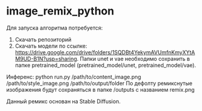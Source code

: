 # image_remix_python

Для запуска алгоритма потребуется:
1) Скачать репозиторий
2) Скачать модели по ссылке: https://drive.google.com/drive/folders/1SQDBt4YekymAVUmfnKmyXYtAM9UD-B1N?usp=sharing. Папки unet и vae необходимо сохранить в папке pretrained_model (pretrained_model/unet, pretrained_model/vae).

Инференс:
python run.py /path/to/content_image.png /path/to/style_image.png /path/to/output/folder
По дефолту ремикснутые изображения будут сохраняться в папке /outputs с названием remix.png

Данный ремикс основан на Stable Diffusion.
